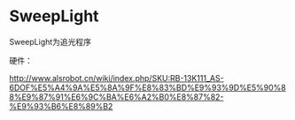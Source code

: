 ﻿# SweepLight

SweepLight为追光程序


硬件：

http://www.alsrobot.cn/wiki/index.php/SKU:RB-13K111_AS-6DOF%E5%A4%9A%E5%8A%9F%E8%83%BD%E9%93%9D%E5%90%88%E9%87%91%E6%9C%BA%E6%A2%B0%E8%87%82-%E9%93%B6%E8%89%B2
